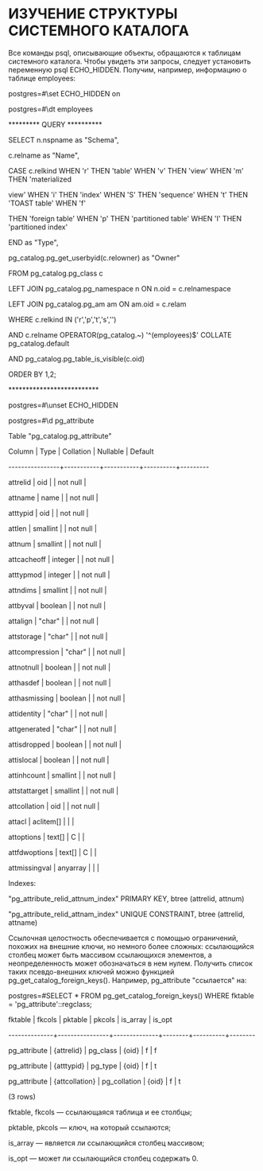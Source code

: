 # ﻿ИЗУЧЕНИЕ СТРУКТУРЫ СИСТЕМНОГО КАТАЛОГА

Все команды psql, описывающие объекты, обращаются к таблицам системного каталога. Чтобы увидеть эти запросы, следует установить переменную psql ECHO\_HIDDEN. Получим, например, информацию о таблице employees:

postgres=#\set ECHO\_HIDDEN on

postgres=#\dt employees

\*\*\*\*\*\*\*\*\* QUERY \*\*\*\*\*\*\*\*\*\*

SELECT n.nspname as "Schema",

c.relname as "Name",

CASE c.relkind WHEN 'r' THEN 'table' WHEN 'v' THEN 'view' WHEN 'm' THEN 'materialized

view' WHEN 'i' THEN 'index' WHEN 'S' THEN 'sequence' WHEN 't' THEN 'TOAST table' WHEN 'f'

THEN 'foreign table' WHEN 'p' THEN 'partitioned table' WHEN 'I' THEN 'partitioned index'

END as "Type",

pg\_catalog.pg\_get\_userbyid(c.relowner) as "Owner"

FROM pg\_catalog.pg\_class c

LEFT JOIN pg\_catalog.pg\_namespace n ON n.oid = c.relnamespace

LEFT JOIN pg\_catalog.pg\_am am ON am.oid = c.relam

WHERE c.relkind IN ('r','p','t','s','')

AND c.relname OPERATOR(pg\_catalog.~) '^(employees)$' COLLATE pg\_catalog.default

AND pg\_catalog.pg\_table\_is\_visible(c.oid)

ORDER BY 1,2;

\*\*\*\*\*\*\*\*\*\*\*\*\*\*\*\*\*\*\*\*\*\*\*\*\*\*

postgres=#\unset ECHO\_HIDDEN

postgres=#\d pg\_attribute

Table "pg\_catalog.pg\_attribute"

Column     |   Type    | Collation | Nullable | Default

----------------+-----------+-----------+----------+---------

attrelid       | oid       |           | not null |

attname        | name      |           | not null |

atttypid       | oid       |           | not null |

attlen         | smallint  |           | not null |

attnum         | smallint  |           | not null |

attcacheoff    | integer   |           | not null |

atttypmod      | integer   |           | not null |

attndims       | smallint  |           | not null |

attbyval       | boolean   |           | not null |

attalign       | "char"    |           | not null |

attstorage     | "char"    |           | not null |

attcompression | "char"    |           | not null |

attnotnull     | boolean   |           | not null |

atthasdef      | boolean   |           | not null |

atthasmissing  | boolean   |           | not null |

attidentity    | "char"    |           | not null |

attgenerated   | "char"    |           | not null |

attisdropped   | boolean   |           | not null |

attislocal     | boolean   |           | not null |

attinhcount    | smallint  |           | not null |

attstattarget  | smallint  |           | not null |

attcollation   | oid       |           | not null |

attacl         | aclitem[] |           |          |

attoptions     | text[]    | C         |          |

attfdwoptions  | text[]    | C         |          |

attmissingval  | anyarray  |           |          |

Indexes:

"pg\_attribute\_relid\_attnum\_index" PRIMARY KEY, btree (attrelid, attnum)

"pg\_attribute\_relid\_attnam\_index" UNIQUE CONSTRAINT, btree (attrelid, attname)

Ссылочная целостность обеспечивается с помощью ограничений, похожих на внешние ключи, но немного более сложных: ссылающийся столбец может быть массивом ссылающихся элементов, а неопределенность может обозначаться в нем нулем. Получить список таких псевдо-внешних ключей можно функцией pg\_get\_catalog\_foreign\_keys(). Например, pg\_attribute "ссылается" на:

postgres=#SELECT \* FROM   pg\_get\_catalog\_foreign\_keys() WHERE fktable = 'pg\_attribute'::regclass;

fktable    |     fkcols     |   pktable    | pkcols | is\_array | is\_opt

--------------+----------------+--------------+--------+----------+--------

pg\_attribute | {attrelid}     | pg\_class     | {oid}  | f        | f

pg\_attribute | {atttypid}     | pg\_type      | {oid}  | f        | t

pg\_attribute | {attcollation} | pg\_collation | {oid}  | f        | t

(3 rows)

fktable, fkcols — ссылающаяся таблица и ее столбцы;

pktable, pkcols — ключ, на который ссылаются;

is\_array — является ли ссылающийся столбец массивом;

is\_opt — может ли ссылающийся столбец содержать 0.

